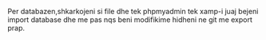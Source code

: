 Per databazen,shkarkojeni si file dhe tek phpmyadmin tek xamp-i juaj bejeni import database dhe me pas nqs beni modifikime hidheni ne git me export prap.
